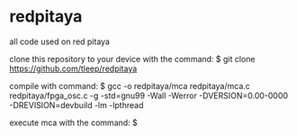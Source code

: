 # redpitaya
all code used on red pitaya 

clone this repository to your device with the command: $ git clone https://github.com/tleep/redpitaya

compile with command: $ gcc -o redpitaya/mca redpitaya/mca.c redpitaya/fpga_osc.c -g -std=gnu99 -Wall -Werror -DVERSION=0.00-0000 -DREVISION=devbuild -lm -lpthread

execute mca with the command: $ 
